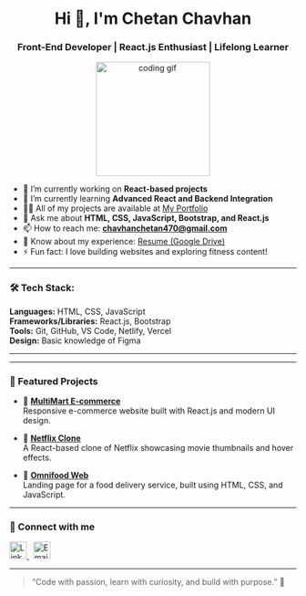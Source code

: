<h1 align="center">Hi 👋, I'm Chetan Chavhan</h1>
<h3 align="center">Front-End Developer | React.js Enthusiast | Lifelong Learner</h3>

<p align="center">
  <img src="https://media.giphy.com/media/QssGEmpkyEOhBCb7e1/giphy.gif" width="200px" alt="coding gif">
</p>

- 🔭 I’m currently working on **React-based projects**
- 🌱 I’m currently learning **Advanced React and Backend Integration**
- 👨‍💻 All of my projects are available at [My Portfolio](https://chetanchavhan.github.io/)
- 💬 Ask me about **HTML, CSS, JavaScript, Bootstrap, and React.js**
- 📫 How to reach me: **chavhanchetan470@gmail.com**
- 📄 Know about my experience: [Resume (Google Drive)](https://drive.google.com/)
- ⚡ Fun fact: I love building websites and exploring fitness content!

---

### 🛠️ Tech Stack:
**Languages:** HTML, CSS, JavaScript  
**Frameworks/Libraries:** React.js, Bootstrap  
**Tools:** Git, GitHub, VS Code, Netlify, Vercel  
**Design:** Basic knowledge of Figma  

---



---

### 📌 Featured Projects

- 🔗 [**MultiMart E-commerce**](https://multimartecommerce.vercel.app/)  
  Responsive e-commerce website built with React.js and modern UI design.

- 🔗 [**Netflix Clone**](https://netflix-six-brown.vercel.app/)  
  A React-based clone of Netflix showcasing movie thumbnails and hover effects.

- 🔗 [**Omnifood Web**](https://chetanchavhan.github.io/ominifoodweb/)  
  Landing page for a food delivery service, built using HTML, CSS, and JavaScript.

---

### 🔗 Connect with me

<p>
  <a href="https://www.linkedin.com/in/chetan-chavhan-244319280/" target="_blank">
    <img src="https://cdn.jsdelivr.net/gh/devicons/devicon/icons/linkedin/linkedin-original.svg" alt="LinkedIn" width="30" height="30" />
  </a>
  &nbsp;
  <a href="mailto:chavhanchetan470@gmail.com">
    <img src="https://cdn-icons-png.flaticon.com/512/732/732200.png" alt="Email" width="30" height="30" />
  </a>
</p>

---

> “Code with passion, learn with curiosity, and build with purpose.” 🚀
